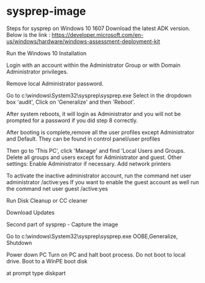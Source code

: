 # sysprep-image

Steps for sysprep on Windows 10 1607
Download the latest ADK version. Below is the link :
https://developer.microsoft.com/en-us/windows/hardware/windows-assessment-deployment-kit

Run the Windows 10 Installation

Login with an account within the Administrator Group or with Domain Administrator privileges. 

Remove local Administrator password. 

Go to c:\windows\System32\sysprep\sysprep.exe
Select in the dropdown box 'audit', Click on 'Generalize' and then 'Reboot'.

After system reboots, it will login as Administrator and you will not be prompted for a password if you did step 8 correctly. 

After booting is complete,remove all the user profiles except Administrator and Default. They can be found in control panel/user profiles

Then go to 'This PC', click 'Manage' and find 'Local Users and Groups. Delete all groups and users except for Administrator and guest.
Other settings: Enable Administrator if necessary. Add network printers

To activate the inactive administrator account, run the command net user administrator /active:yes
If you want to enable the guest account as well run the command net user guest /active:yes

Run Disk Cleanup or CC cleaner

Download Updates

Second part of sysprep - Capture the image 

Go to c:\windows\System32\sysprep\sysprep.exe
OOBE,Generalize, Shutdown

Power down PC
Turn on PC and halt boot process. Do not boot to local drive. Boot to a WinPE boot disk

at prompt type diskpart




